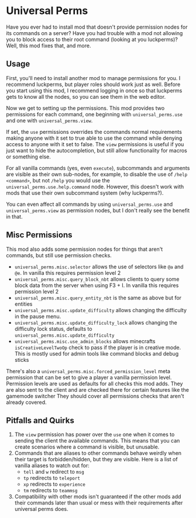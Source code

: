 # Universal Perms
Have you ever had to install mod that doesn't provide permission nodes for its commands on a server? 
Have you had trouble with a mod not allowing you to block access to their root command (looking at you luckperms)? 
Well, this mod fixes that, and more.

## Usage
First, you'll need to install another mod to manage permissions for you. I recommend luckperms, but player roles should work just as well.
Before you start using this mod, I recommend logging in once so that luckperms gets to know all the nodes, so you can see them in the web editor.

Now we get to setting up the permissions. This mod provides two permissions for each command, one beginning with `universal_perms.use` and one with `universal_perms.view`.

If set, the `use` permissions overrides the commands normal requirements making anyone with it set to true able to use the command while denying access to anyone with it set to false.
The `view` permissions is useful if you just want to hide the autocompletion, but still allow functionality for macros or something else.

For all vanilla commands (yes, even `execute`), subcommands and arguments are visible as their own sub-nodes, for example, to disable the use of `/help <command>`, but not `/help` you would use the `universal_perms.use.help.command` node. However, this doesn't work with mods that use their own subcommand system (why luckperms?).

You can even affect all commands by using `universal_perms.use` and `universal_perms.view` as permission nodes, but I don't really see the benefit in that.

## Misc Permissions
This mod also adds some permission nodes for things that aren't commands, but still use permission checks. 
* `universal_perms.misc.selector` allows the use of selectors like `@a` and `@e`. In vanilla this requires permission level 2
* `universal_perms.misc.query_block_nbt` allows clients to query some block data from the server when using F3 + I. In vanilla this requires permission level 2
* `universal_perms.misc.query_entity_nbt` is the same as above but for entities
* `universal_perms.misc.update_difficulty` allows changing the difficulty in the pause menu. 
* `universal_perms.misc.update_difficulty_lock` allows changing the difficulty lock status, defaults to `universal_perms.misc.update_difficulty`
* `universal_perms.misc.use_admin_blocks` allows minecrafts `isCreativeLevelTwoOp` check to pass if the player is in creative mode. 
  This is mostly used for admin tools like command blocks and debug sticks

There's also a `universal_perms.misc.forced_permission_level` meta permission that can be set to give a player a vanilla permission level. 
Permission levels are used as defaults for all checks this mod adds. They are also sent to the client and are checked there for certain features like the gamemode switcher
They should cover all permissions checks that aren't already covered.

## Pitfalls and Quirks
1. The `view` permission has power over the `use` one when it comes to sending the client the available commands. This means that you can create scenarios where a command is visible, but unusable.
2. Commands that are aliases to other commands behave weirdly when their target is forbidden/hidden, but they are visible. Here is a list of vanilla aliases to watch out for:
    * `tell` and `w` redirect to `msg`
    * `tp` redirects to `teleport`
    * `xp` redirects to `experience`
    * `tm` redirects to `teammsg`
3. Compatibility with other mods isn't guaranteed if the other mods add their commands later than usual or mess with their requirements after universal perms does.
